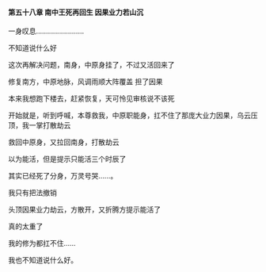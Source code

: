 #### 第五十八章 南中王死再回生 因果业力若山沉


一身叹息……………………

不知道说什么好

这次再解决问题，南身，中原身挂了，不过又活回来了

修复南方，中原地脉，风调雨顺大阵覆盖
担了因果

本来我想跑下楼去，赶紧恢复，天可怜见审核说不该死

开始就是，听到呼喊，本尊救我，中原职能身，扛不住了那庞大业力因果，乌云压顶，我一掌打散劫云

救回中原身，又拉回南身，打散劫云

以为能活，但是提示只能活三个时辰了

其实已经死了分身，万灵号哭……。

我只有把法撤销

头顶因果业力劫云，方散开，又折腾方提示能活了

真的太重了


我的修为都扛不住……

我也不知道说什么好。




